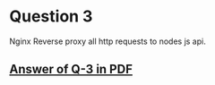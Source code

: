 # Question 3
Nginx Reverse proxy all http requests to nodes js api.
## [Answer of Q-3 in PDF](https://github.com/LF-DevOps-Intern/4_2_nginx-krishna-deesirouss/blob/main/3/3-Reverse%20proxy%20to%20nodes%20js%20api..pdf)
